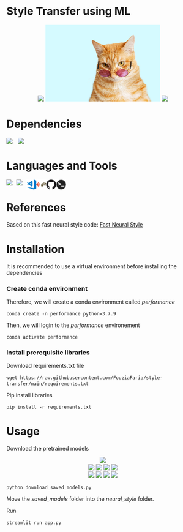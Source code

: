 # Style Transfer using ML

<p align="center">
    <img src="style-transfer/neural_style/images/style-images/mosaic.jpg" height="200px">
    <img src="neural_style/images/content-images/cat.jpg" height="200px">
    <img src="style-transfer/neural_style/images/output-images/mosaic-elon.jpg" height="200px">
</p>

# Dependencies

[<img align="left" width="30px" src="https://streamlit.io/images/brand/streamlit-mark-color.png" />][Streamlit]

[<img align="left" width="30px" src="https://upload.wikimedia.org/wikipedia/commons/1/10/PyTorch_logo_icon.svg" />][pytorch]

<br />

# Languages and Tools

[<img align="left" width="26px" src="https://upload.wikimedia.org/wikipedia/commons/c/c3/Python-logo-notext.svg" />][python]
[<img align="left" width="26px" src="https://upload.wikimedia.org/wikipedia/commons/3/38/Jupyter_logo.svg" />][jupyter notebook]
[<img align="left" width="26px" src="https://raw.githubusercontent.com/github/explore/80688e429a7d4ef2fca1e82350fe8e3517d3494d/topics/visual-studio-code/visual-studio-code.png" />][Visual Studio Code]
[<img align="left" width="26px" src="https://raw.githubusercontent.com/github/explore/80688e429a7d4ef2fca1e82350fe8e3517d3494d/topics/git/git.png" />][git]
[<img align="left" width="26px" src="https://raw.githubusercontent.com/github/explore/78df643247d429f6cc873026c0622819ad797942/topics/github/github.png" />][github]
[<img align="left" width="26px" src="https://raw.githubusercontent.com/github/explore/80688e429a7d4ef2fca1e82350fe8e3517d3494d/topics/terminal/terminal.png" />][terminal]

<br />

# References
Based on this fast neural style code:
[Fast Neural Style](https://github.com/pytorch/examples/tree/master/fast_neural_style)

# Installation
It is recommended to use a virtual environment before installing the dependencies

### Create conda environment
Therefore, we will create a conda environment called *performance*
```
conda create -n performance python=3.7.9
```
Then, we will login to the *performance* environement
```
conda activate performance
```

### Install prerequisite libraries

Download requirements.txt file

```
wget https://raw.githubusercontent.com/FouziaFaria/style-transfer/main/requirements.txt

```

Pip install libraries
```
pip install -r requirements.txt
```

# Usage
Download the pretrained models

<div align='center'>
  <img src='images/content-images/amber.jpg' height="174px">
</div>

<div align='center'>
  <img src='images/style-images/mosaic.jpg' height="174px">
  <img src='images/output-images/amber-mosaic.jpg' height="174px">
  <img src='images/output-images/amber-candy.jpg' height="174px">
  <img src='images/style-images/candy.jpg' height="174px">
  <br>
  <img src='images/style-images/rain-princess-cropped.jpg' height="174px">
  <img src='images/output-images/amber-rain-princess.jpg' height="174px">
  <img src='images/output-images/amber-udnie.jpg' height="174px">
  <img src='images/style-images/udnie.jpg' height="174px">
</div>

```console
python download_saved_models.py
```

Move the *saved_models* folder into the *neural_style* folder.

Run
```console
streamlit run app.py
```

[Streamlit]: https://streamlit.io/
[pytorch]: https://pytorch.org/
[python]: https://www.python.org/
[jupyter notebook]: https://jupyter.org/
[Visual Studio Code]: https://code.visualstudio.com/
[git]: https://git-scm.com/
[github]: https://github.com/
[terminal]: https://sourceforge.net/projects/windows-terminal.mirror/
